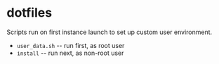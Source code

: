# dotfiles

Scripts run on first instance launch to set up custom user environment.

* `user_data.sh` -- run first, as root user
* `install` -- run next, as non-root user
